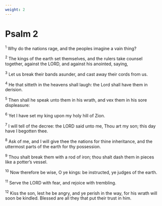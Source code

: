 ```yaml
---
weight: 2
---
```


# Psalm 2

<sup>1</sup> Why do the nations rage, and the peoples imagine a vain thing? 

<sup>2</sup> The kings of the earth set themselves, and the rulers take counsel together, against the LORD, and against his anointed, saying, 

<sup>3</sup> Let us break their bands asunder, and cast away their cords from us. 

<sup>4</sup> He that sitteth in the heavens shall laugh: the Lord shall have them in derision. 

<sup>5</sup> Then shall he speak unto them in his wrath, and vex them in his sore displeasure: 

<sup>6</sup> Yet I have set my king upon my holy hill of Zion. 

<sup>7</sup> I will tell of the decree: the LORD said unto me, Thou art my son; this day have I begotten thee. 

<sup>8</sup> Ask of me, and I will give thee the nations for thine inheritance, and the uttermost parts of the earth for thy possession. 

<sup>9</sup> Thou shalt break them with a rod of iron; thou shalt dash them in pieces like a potter’s vessel. 

<sup>10</sup> Now therefore be wise, O ye kings: be instructed, ye judges of the earth. 

<sup>11</sup> Serve the LORD with fear, and rejoice with trembling. 

<sup>12</sup> Kiss the son, lest he be angry, and ye perish in the way, for his wrath will soon be kindled. Blessed are all they that put their trust in him. 


